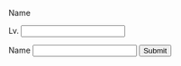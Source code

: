 Name
<html>
<head>
</head>
<body>
<form action="https://takajo-soft36.github.io/RPG-rogin/rogin.md" method="get">
  Lv.
<input type="text" name="t">
  
  Name
<input type="text" name="h">
<input type="submit">
</form>
</body>
</html>
